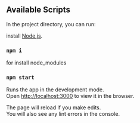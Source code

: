 ## Available Scripts

In the project directory, you can run:

install [Node.js](https://nodejs.org/en/).

### `npm i`
for install node_modules 

### `npm start`

Runs the app in the development mode.\
Open [http://localhost:3000](http://localhost:3000) to view it in the browser.

The page will reload if you make edits.\
You will also see any lint errors in the console.
